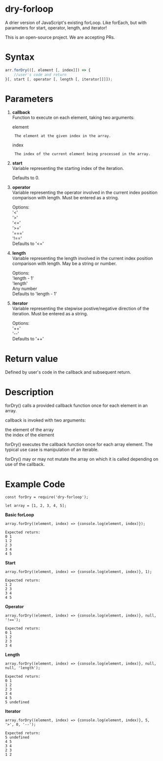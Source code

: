 # dry-forloop #
A drier version of JavaScript's existing forLoop. Like forEach, but with parameters for start, operator, length, and iterator! 

This is an open-source project. We are accepting PRs.

# Syntax #
```javascript
arr.forDry(([, element [, index]]) => {
    //user's code and return
}[, start [, operator [, length [, iterator]]]]);
```

# Parameters #
1. __callback__  
Function to execute on each element, taking two arguments:  
    
    element 

        The element at the given index in the array.  

    index  
        
        The index of the current element being processed in the array.  

2. __start__  
Variable representing the starting index of the iteration.  

    Defaults to 0.  

3. __operator__  
Variable representing the operator involved in the current index position comparison with length. Must be entered as a string.  

    Options:  
    '<'  
    '>'  
    '<='  
    '>='  
    '==='  
    '!=='  
    Defaults to '<='  

4. __length__  
Variable representing the length involved in the current index position comparison with length. May be a string or number.  

    Options:  
    'length - 1'  
    'length'  
    Any number  
    Defaults to 'length - 1'  

5. __iterator__  
Variable representing the stepwise postive/negative direction of the iteration. Must be entered as a string.  

    Options:  
    '++'  
    '--'  
    Defaults to '++'  

# Return value #  
Defined by user's code in the callback and subsequent return.  

# Description #  
forDry() calls a provided callback function once for each element in an array.  

callback is invoked with two arguments:  

the element of the array  
the index of the element  

forDry() executes the callback function once for each array element. The typical use case is manipulation of an iterable.  

forDry() may or may not mutate the array on which it is called depending on use of the callback.  

# Example Code #
    const forDry = require('dry-forloop'); 
    
    let array = [1, 2, 3, 4, 5];  

__Basic forLoop__  
    
    array.forDry((element, index) => {console.log(element, index)});  
    
    Expected return:   
    0 1  
    1 2  
    2 3  
    3 4  
    4 5  


__Start__  
    
    array.forDry((element, index) => {console.log(element, index)}, 1);
    
    Expected return:   
    1 2
    2 3
    3 4
    4 5

__Operator__  
    
    array.forDry((element, index) => {console.log(element, index)}, null, '!==');
    
    Expected return:   
    0 1
    1 2
    2 3
    3 4

__Length__  
    
    array.forDry((element, index) => {console.log(element, index)}, null, null, 'length');
    
    Expected return:   
    0 1
    1 2
    2 3
    3 4
    4 5
    5 undefined

__Iterator__  
    
    array.forDry((element, index) => {console.log(element, index)}, 5, '>', 0, '--');
    
    Expected return:   
    5 undefined
    4 5
    3 4
    2 3
    1 2 
